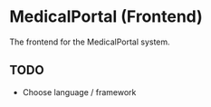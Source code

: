 # MedicalPortal (Frontend)
The frontend for the MedicalPortal system.

## TODO
- Choose language / framework